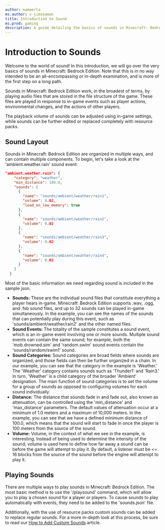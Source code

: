 ```yaml
---
author: mammerla
ms.author: v-jimseaman
title: Introduction to Sound
ms.prod: gaming
description: A guide detailing the basics of sounds in Minecraft: Bedrock Edition.
---
```


# Introduction to Sounds

Welcome to the world of sound! In this introduction, we will go over the very basics of sounds in Minecraft: Bedrock Edition. Note that this is in no way intended to be an all-encompassing or in-depth examination, and is more of the first step on a long path.

Sounds in Minecraft: Bedrock Edition work, in the broadest of terms, by playing audio files that are stored in the file structure of the game. These files are played in response to in-game events such as player actions, environmental changes, and the actions of other players.

The playback volume of sounds can be adjusted using in-game settings, while sounds can be further edited or replaced completely with resource packs.

## Sound Layout

Sounds in Minecraft: Bedrock Edition are organized in multiple ways, and can contain multiple components. To begin, let's take a look at the 'ambient.weather.rain' sound event:

```json
"ambient.weather.rain": {
    "category": "weather",
    "min_distance": 100.0,
    "sounds": [
      {
        "name": "sounds/ambient/weather/rain1",
        "volume": 0.02,
        "load_on_low_memory": true
      },
      {
        "name": "sounds/ambient/weather/rain2",
        "volume": 0.02
      },
      {
        "name": "sounds/ambient/weather/rain3",
        "volume": 0.02
      },
      {
        "name": "sounds/ambient/weather/rain4",
        "volume": 0.02
      }
    ]
  }
```

Most of the basic information we need regarding sound is included in the sample json.

- **Sounds:** These are the individual sound files that constitute everything a player hears in-game. Minecraft: Bedrock Edition supports .wav, .ogg, and .fsb sound files, and up to 32 sounds can be played in-game simultaneously. In the example, you can see the names of the sounds that can potentially play during this event, such as 'sounds/ambient/weather/rain2' and the other named files.
- **Sound Events:** The totality of the sample constitutes a sound event, which is an in-game event involving one or more sounds. Multiple sound events can contain the same sound; for example, both the 'mob.drowned.sim' and 'random.swim' sound events contain the 'sounds/random/swim1' sound.
- **Sound Categories:** Sound categories are broad fields where sounds are organized, and those fields can then be further organized in a chain. In our example, you can see that the category in the example is 'Weather.' The 'Weather' category contains sounds such as 'Thunder1' and 'Rain3.' In turn, 'Weather' is a child category of the broader 'Ambient' designation. The main function of sound categories is to set the volume for a group of sounds as opposed to configuring volumes for each sound individually.
- **Distance:** The distance that sounds fade in and fade out, also known as attenuation, can be controlled using the 'min_distance' and 'max_distance' parameters. The default values of attenuation occur at a minimum of 1.0 meters and a maximum of 10,000 meters. In the example, you can see that we have a defined minimum distance of 100.0, which means that the sound will start to fade in once the player is 100 meters from the source of the sound.
- **Volume:** Volume, in the context of what we see in the example, is interesting. Instead of being used to determine the intensity of the sound, volume is used here to define how far away a sound can be before the game will attempt to play it. By default, a listener must be <= 16 blocks from the source of the sound before the engine will attempt to play it.

## Playing Sounds

There are multiple ways to play sounds in Minecraft: Bedrock Edition. The most basic method is to use the '/playsound' command, which will allow you to play a chosen sound for a player or players. To cause sounds to play automatically with events, they need to be added to the 'sounds.json' file.

Additionally, with the use of resource packs custom sounds can be added to replace regular sounds. For a more in-depth look at this process, be sure to read our [How to Add Custom Sounds](AddCustomSounds.md) article.
